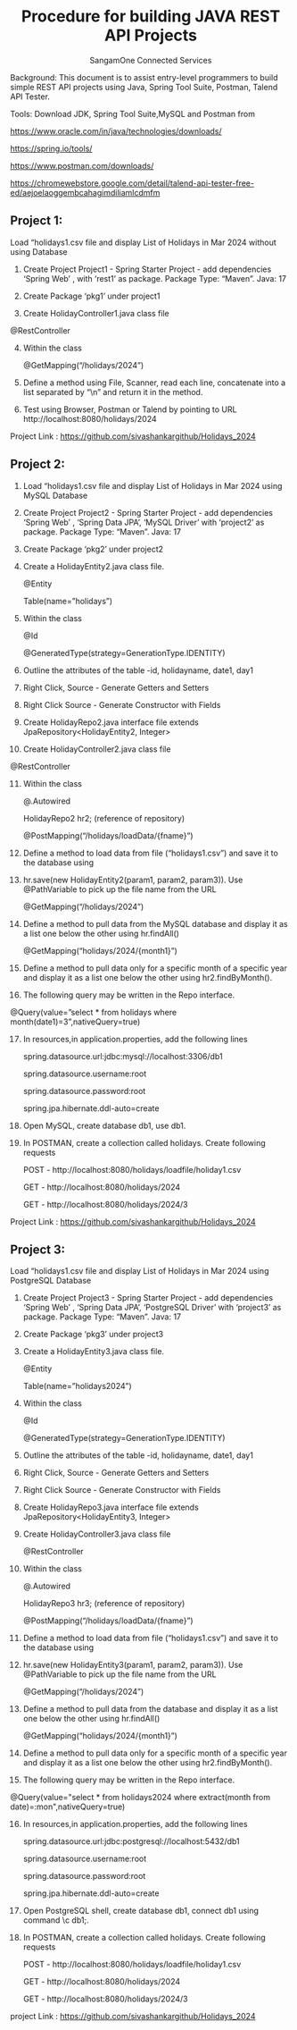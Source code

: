 <h1 align="center">Procedure for building JAVA REST API Projects</h1>
<p align="center">SangamOne Connected Services</p>

Background:  This document is to assist entry-level programmers to build simple REST API projects using Java, Spring Tool Suite, Postman, Talend API Tester.

Tools: Download JDK, Spring Tool Suite,MySQL and Postman from

https://www.oracle.com/in/java/technologies/downloads/

https://spring.io/tools/

https://www.postman.com/downloads/

https://chromewebstore.google.com/detail/talend-api-tester-free-ed/aejoelaoggembcahagimdiliamlcdmfm

<h2>Project 1:</h2>

Load “holidays1.csv file and display List of Holidays in Mar 2024 without using Database

1. Create Project Project1 - Spring Starter Project - add dependencies ‘Spring Web’ , with ‘rest1’ as package.  Package Type: “Maven”.  Java: 17

2. Create Package ‘pkg1’ under project1

3. Create HolidayController1.java class file

@RestController

4. Within the class

   @GetMapping(“/holidays/2024”)

5.  Define a method using File, Scanner, read each line, concatenate into a list separated by “\n” and return it in the method.

6. Test using Browser, Postman or Talend by pointing to URL http://localhost:8080/holidays/2024

Project Link : https://github.com/sivashankargithub/Holidays_2024

<h2>Project 2:</h2>

1. Load “holidays1.csv file and display List of Holidays in Mar 2024 using MySQL Database

2. Create Project Project2 - Spring Starter Project - add dependencies ‘Spring Web’ , ‘Spring Data JPA’, ‘MySQL Driver’ with ‘project2’ as package.  Package Type: “Maven”.  Java: 17

3. Create Package ‘pkg2’ under project2

4. Create a HolidayEntity2.java class file.

   @Entity

   Table(name=”holidays”)

5. Within the class

   @Id

   @GeneratedType(strategy=GenerationType.IDENTITY)

6. Outline the attributes of the table -id, holidayname, date1, day1

7. Right Click, Source - Generate Getters and Setters

8. Right Click Source - Generate Constructor with Fields

9. Create HolidayRepo2.java interface file extends JpaRepository<HolidayEntity2, Integer>

10. Create HolidayController2.java class file

   @RestController

11. Within the class

    @.Autowired

    HolidayRepo2 hr2;    (reference of repository)

    @PostMapping(“/holidays/loadData/{fname}”)

12. Define a method to load data from file (“holidays1.csv”) and save it to the database using

13. hr.save(new HolidayEntity2(param1, param2, param3)). Use @PathVariable to pick up the file name from the URL

    @GetMapping(“/holidays/2024”)

14. Define a method to pull data from the MySQL database and display it as a list one below the other using hr.findAll()

    @GetMapping(“holidays/2024/{month1}”)

15. Define a method to pull data only for a specific month of a specific year and display it as a list one below the other using hr2.findByMonth().

16. The following query may be written in the Repo interface.

@Query(value=”select * from holidays where month(date1)=3”,nativeQuery=true)

17. In resources,in application.properties, add the following lines

    spring.datasource.url:jdbc:mysql://localhost:3306/db1

    spring.datasource.username:root

    spring.datasource.password:root

    spring.jpa.hibernate.ddl-auto=create

18. Open MySQL, create database db1,  use db1.

19. In POSTMAN, create a collection called holidays. Create following requests

    POST - http://localhost:8080/holidays/loadfile/holiday1.csv

    GET - http://localhost:8080/holidays/2024

    GET - http://localhost:8080/holidays/2024/3

Project Link : https://github.com/sivashankargithub/Holidays_2024

<h2>Project 3:</h2>

Load “holidays1.csv file and display List of Holidays in Mar 2024 using PostgreSQL Database

1. Create Project Project3 - Spring Starter Project - add dependencies ‘Spring Web’ , ‘Spring Data JPA’, ‘PostgreSQL Driver’ with ‘project3’ as package.  Package Type: “Maven”.  Java: 17

2. Create Package ‘pkg3’ under project3

3. Create a HolidayEntity3.java class file.

   @Entity

   Table(name=”holidays2024”)

4. Within the class

   @Id

   @GeneratedType(strategy=GenerationType.IDENTITY)

5. Outline the attributes of the table -id, holidayname, date1, day1

6. Right Click, Source - Generate Getters and Setters

7. Right Click Source - Generate Constructor with Fields

8. Create HolidayRepo3.java interface file extends JpaRepository<HolidayEntity3, Integer>

9. Create HolidayController3.java class file

   @RestController

10. Within the class

    @.Autowired

    HolidayRepo3 hr3;    (reference of repository)

    @PostMapping(“/holidays/loadData/{fname}”)

11. Define a method to load data from file (“holidays1.csv”) and save it to the database using

12. hr.save(new HolidayEntity3(param1, param2, param3)). Use @PathVariable to pick up the file name from the URL

    @GetMapping(“/holidays/2024”)
13. Define a method to pull data from the database and display it as a list one below the other using hr.findAll()

    @GetMapping(“holidays/2024/{month1}”)

14. Define a method to pull data only for a specific month of a specific year and display it as a list one below the other using hr2.findByMonth().

15. The following query may be written in the Repo interface.

@Query(value="select * from holidays2024 where extract(month from date)=:mon",nativeQuery=true)

16. In resources,in application.properties, add the following lines

    spring.datasource.url:jdbc:postgresql://localhost:5432/db1

    spring.datasource.username:root

    spring.datasource.password:root

    spring.jpa.hibernate.ddl-auto=create

17. Open PostgreSQL shell, create database db1,  connect db1 using command \c db1;.

18. In POSTMAN, create a collection called holidays. Create following requests

    POST - http://localhost:8080/holidays/loadfile/holiday1.csv

    GET - http://localhost:8080/holidays/2024

    GET - http://localhost:8080/holidays/2024/3

project Link : https://github.com/sivashankargithub/Holidays_2024


